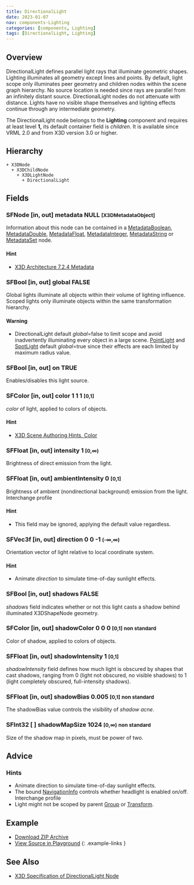 ```yaml
---
title: DirectionalLight
date: 2023-01-07
nav: components-Lighting
categories: [components, Lighting]
tags: [DirectionalLight, Lighting]
---
```

<style>
.post h3 {
  word-spacing: 0.2em;
}
</style>

## Overview

DirectionalLight defines parallel light rays that illuminate geometric shapes. Lighting illuminates all geometry except lines and points. By default, light scope only illuminates peer geometry and children nodes within the scene graph hierarchy. No source location is needed since rays are parallel from an infinitely distant source. DirectionalLight nodes do not attenuate with distance. Lights have no visible shape themselves and lighting effects continue through any intermediate geometry.

The DirectionalLight node belongs to the **Lighting** component and requires at least level **1,** its default container field is *children.* It is available since VRML 2.0 and from X3D version 3.0 or higher.

## Hierarchy

```
+ X3DNode
  + X3DChildNode
    + X3DLightNode
      + DirectionalLight
```

## Fields

### SFNode [in, out] **metadata** NULL <small>[X3DMetadataObject]</small>

Information about this node can be contained in a [MetadataBoolean](/x_ite/components/core/metadataboolean/), [MetadataDouble](/x_ite/components/core/metadatadouble/), [MetadataFloat](/x_ite/components/core/metadatafloat/), [MetadataInteger](/x_ite/components/core/metadatainteger/), [MetadataString](/x_ite/components/core/metadatastring/) or [MetadataSet](/x_ite/components/core/metadataset/) node.

#### Hint

- [X3D Architecture 7.2.4 Metadata](https://www.web3d.org/specifications/X3Dv4/ISO-IEC19775-1v4-IS/Part01/components/core.html#Metadata)

### SFBool [in, out] **global** FALSE

Global lights illuminate all objects within their volume of lighting influence. Scoped lights only illuminate objects within the same transformation hierarchy.

#### Warning

- DirectionalLight default *global*=false to limit scope and avoid inadvertently illuminating every object in a large scene. [PointLight](/x_ite/components/lighting/pointlight/) and [SpotLight](/x_ite/components/lighting/spotlight/) default *global*=true since their effects are each limited by maximum radius value.

### SFBool [in, out] **on** TRUE

Enables/disables this light source.

### SFColor [in, out] **color** 1 1 1 <small>[0,1]</small>

*color* of light, applied to colors of objects.

#### Hint

- [X3D Scene Authoring Hints, Color](https://www.web3d.org/x3d/content/examples/X3dSceneAuthoringHints.html#Color)

### SFFloat [in, out] **intensity** 1 <small>[0,∞)</small>

Brightness of direct emission from the light.

### SFFloat [in, out] **ambientIntensity** 0 <small>[0,1]</small>

Brightness of ambient (nondirectional background) emission from the light. Interchange profile

#### Hint

- This field may be ignored, applying the default value regardless.

### SFVec3f [in, out] **direction** 0 0 -1 <small>(-∞,∞)</small>

Orientation vector of light relative to local coordinate system.

#### Hint

- Animate *direction* to simulate time-of-day sunlight effects.

### SFBool [in, out] **shadows** FALSE

*shadows* field indicates whether or not this light casts a shadow behind illuminated X3DShapeNode geometry.

### SFColor [in, out] **shadowColor** 0 0 0 <small>[0,1]</small> <small class="blue">non standard</small>

Color of shadow, applied to colors of objects.

### SFFloat [in, out] **shadowIntensity** 1 <small>[0,1]</small>

*shadowIntensity* field defines how much light is obscured by shapes that cast shadows, ranging from 0 (light not obscured, no visible shadows) to 1 (light completely obscured, full-intensity shadows).

### SFFloat [in, out] **shadowBias** 0.005 <small>[0,1]</small> <small class="blue">non standard</small>

The shadowBias value controls the visibility of *shadow acne*.

### SFInt32 [ ] **shadowMapSize** 1024 <small>[0,∞)</small> <small class="blue">non standard</small>

Size of the shadow map in pixels, must be power of two.

## Advice

### Hints

- Animate direction to simulate time-of-day sunlight effects.
- The bound [NavigationInfo](/x_ite/components/navigation/navigationinfo/) controls whether headlight is enabled on/off. Interchange profile
- Light might not be scoped by parent [Group](/x_ite/components/grouping/group/) or [Transform](/x_ite/components/grouping/transform/).

## Example

<x3d-canvas class="xr-button-bl" src="https://create3000.github.io/media/examples/Lighting/DirectionalLight/DirectionalLight.x3d" contentScale="auto" update="auto" xrMovementControl="VIEWER_POSE"></x3d-canvas>

- [Download ZIP Archive](https://create3000.github.io/media/examples/Lighting/DirectionalLight/DirectionalLight.zip)
- [View Source in Playground](/x_ite/playground/?url=https://create3000.github.io/media/examples/Lighting/DirectionalLight/DirectionalLight.x3d)
{: .example-links }

## See Also

- [X3D Specification of DirectionalLight Node](https://www.web3d.org/documents/specifications/19775-1/V4.0/Part01/components/lighting.html#DirectionalLight)
